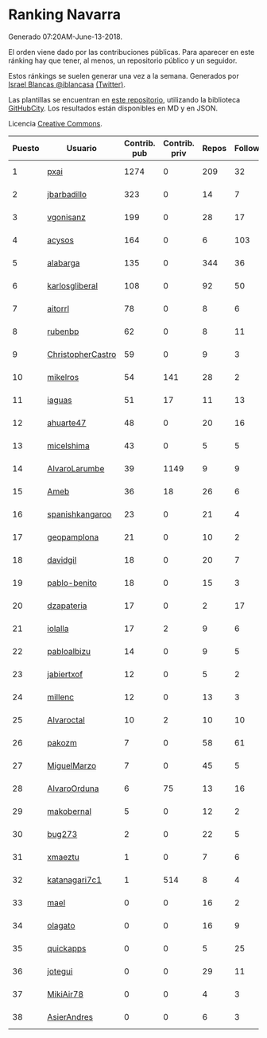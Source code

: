 # Ranking Navarra

Generado 07:20AM-June-13-2018.

El orden viene dado por las contribuciones públicas. Para aparecer en este ránking hay que tener, al menos, un repositorio público y un seguidor.

Estos ránkings se suelen generar una vez a la semana. Generados por [Israel Blancas @iblancasa](https://github.com/iblancasa/) [(Twitter)](https://twitter.com/iblancasa).

Las plantillas se encuentran en [este repositorio](https://github.com/iblancasa/GH-Spanish-Ranking), utilizando la biblioteca [GitHubCity](https://github.com/iblancasa/GitHubCity). Los resultados están disponibles en MD y en JSON.

Licencia [Creative Commons](https://creativecommons.org/licenses/by/4.0/).

| Puesto   |  Usuario  | Contrib. pub | Contrib. priv |Repos| Followers | Desde |  Avatar  |
|----------|-----------|--------------|---------------|-----|-----------|-------|----------|
|1|[pxai](https://github.com/pxai)|1274|0|209|32|2011-12-02|![pxai](https://avatars0.githubusercontent.com/u/1235511)|
|2|[jbarbadillo](https://github.com/jbarbadillo)|323|0|14|7|2016-01-29|![jbarbadillo](https://avatars1.githubusercontent.com/u/16958961)|
|3|[vgonisanz](https://github.com/vgonisanz)|199|0|28|17|2012-05-03|![vgonisanz](https://avatars3.githubusercontent.com/u/1701387)|
|4|[acysos](https://github.com/acysos)|164|0|6|103|2012-04-18|![acysos](https://avatars3.githubusercontent.com/u/1657112)|
|5|[alabarga](https://github.com/alabarga)|135|0|344|36|2009-12-11|![alabarga](https://avatars3.githubusercontent.com/u/166339)|
|6|[karlosgliberal](https://github.com/karlosgliberal)|108|0|92|50|2010-02-10|![karlosgliberal](https://avatars0.githubusercontent.com/u/200922)|
|7|[aitorrl](https://github.com/aitorrl)|78|0|8|6|2010-08-19|![aitorrl](https://avatars2.githubusercontent.com/u/369424)|
|8|[rubenbp](https://github.com/rubenbp)|62|0|8|11|2011-01-18|![rubenbp](https://avatars0.githubusercontent.com/u/570775)|
|9|[ChristopherCastro](https://github.com/ChristopherCastro)|59|0|9|3|2011-04-25|![ChristopherCastro](https://avatars0.githubusercontent.com/u/749463)|
|10|[mikelros](https://github.com/mikelros)|54|141|28|2|2016-09-15|![mikelros](https://avatars1.githubusercontent.com/u/22213811)|
|11|[iaguas](https://github.com/iaguas)|51|17|11|13|2013-04-25|![iaguas](https://avatars0.githubusercontent.com/u/4259550)|
|12|[ahuarte47](https://github.com/ahuarte47)|48|0|20|16|2013-09-30|![ahuarte47](https://avatars3.githubusercontent.com/u/5576272)|
|13|[micelshima](https://github.com/micelshima)|43|0|5|5|2014-12-15|![micelshima](https://avatars3.githubusercontent.com/u/10197970)|
|14|[AlvaroLarumbe](https://github.com/AlvaroLarumbe)|39|1149|9|9|2013-04-25|![AlvaroLarumbe](https://avatars1.githubusercontent.com/u/4255881)|
|15|[Ameb](https://github.com/Ameb)|36|18|26|6|2010-09-03|![Ameb](https://avatars2.githubusercontent.com/u/386567)|
|16|[spanishkangaroo](https://github.com/spanishkangaroo)|23|0|21|4|2009-10-29|![spanishkangaroo](https://avatars2.githubusercontent.com/u/146285)|
|17|[geopamplona](https://github.com/geopamplona)|21|0|10|2|2017-01-10|![geopamplona](https://avatars3.githubusercontent.com/u/25028240)|
|18|[davidgil](https://github.com/davidgil)|18|0|20|7|2012-03-04|![davidgil](https://avatars2.githubusercontent.com/u/1498740)|
|19|[pablo-benito](https://github.com/pablo-benito)|18|0|15|3|2015-05-07|![pablo-benito](https://avatars0.githubusercontent.com/u/12297597)|
|20|[dzapateria](https://github.com/dzapateria)|17|0|2|17|2012-01-08|![dzapateria](https://avatars0.githubusercontent.com/u/1312256)|
|21|[iolalla](https://github.com/iolalla)|17|2|9|6|2010-06-17|![iolalla](https://avatars2.githubusercontent.com/u/308066)|
|22|[pabloalbizu](https://github.com/pabloalbizu)|14|0|9|5|2013-01-09|![pabloalbizu](https://avatars0.githubusercontent.com/u/3223601)|
|23|[jabiertxof](https://github.com/jabiertxof)|12|0|5|2|2013-04-30|![jabiertxof](https://avatars3.githubusercontent.com/u/4304876)|
|24|[millenc](https://github.com/millenc)|12|0|13|3|2014-06-11|![millenc](https://avatars0.githubusercontent.com/u/7861428)|
|25|[Alvaroctal](https://github.com/Alvaroctal)|10|2|10|10|2013-05-29|![Alvaroctal](https://avatars0.githubusercontent.com/u/4562922)|
|26|[pakozm](https://github.com/pakozm)|7|0|58|61|2012-10-26|![pakozm](https://avatars2.githubusercontent.com/u/2655921)|
|27|[MiguelMarzo](https://github.com/MiguelMarzo)|7|0|45|5|2016-09-15|![MiguelMarzo](https://avatars1.githubusercontent.com/u/22213563)|
|28|[AlvaroOrduna](https://github.com/AlvaroOrduna)|6|75|13|16|2013-04-26|![AlvaroOrduna](https://avatars0.githubusercontent.com/u/4264243)|
|29|[makobernal](https://github.com/makobernal)|5|0|12|2|2012-12-01|![makobernal](https://avatars0.githubusercontent.com/u/2937992)|
|30|[bug273](https://github.com/bug273)|2|0|22|5|2010-08-20|![bug273](https://avatars0.githubusercontent.com/u/370630)|
|31|[xmaeztu](https://github.com/xmaeztu)|1|0|7|6|2011-04-01|![xmaeztu](https://avatars0.githubusercontent.com/u/703490)|
|32|[katanagari7c1](https://github.com/katanagari7c1)|1|514|8|4|2011-05-03|![katanagari7c1](https://avatars1.githubusercontent.com/u/765232)|
|33|[mael](https://github.com/mael)|0|0|16|2|2010-02-10|![mael](https://avatars1.githubusercontent.com/u/200936)|
|34|[olagato](https://github.com/olagato)|0|0|16|9|2009-11-05|![olagato](https://avatars0.githubusercontent.com/u/149179)|
|35|[quickapps](https://github.com/quickapps)|0|0|5|25|2011-10-15|![quickapps](https://avatars0.githubusercontent.com/u/1129842)|
|36|[jotegui](https://github.com/jotegui)|0|0|29|11|2011-02-28|![jotegui](https://avatars3.githubusercontent.com/u/642210)|
|37|[MikiAir78](https://github.com/MikiAir78)|0|0|4|3|2013-11-07|![MikiAir78](https://avatars1.githubusercontent.com/u/5882570)|
|38|[AsierAndres](https://github.com/AsierAndres)|0|0|6|3|2016-09-23|![AsierAndres](https://avatars1.githubusercontent.com/u/22394419)|
